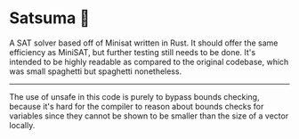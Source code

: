 # Satsuma 🍊

A SAT solver based off of Minisat written in Rust.
It should offer the same efficiency as MiniSAT, but further testing still needs to be done.
It's intended to be highly readable as compared to the original codebase, which was small
spaghetti but spaghetti nonetheless.

---

The use of unsafe in this code is purely to bypass bounds checking, because it's hard for the
compiler to reason about bounds checks for variables since they cannot be shown to be smaller
than the size of a vector locally.

